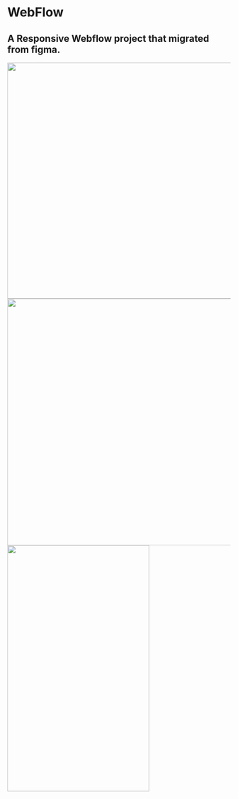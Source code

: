 # WebFlow

## A Responsive Webflow project that migrated from figma.

<img src="webwflow.png" width="967" height="533" />
<img src="webwflow1.png" width="567" height="557" />
<img src="webwflow2.png" width="320" height="556" />
